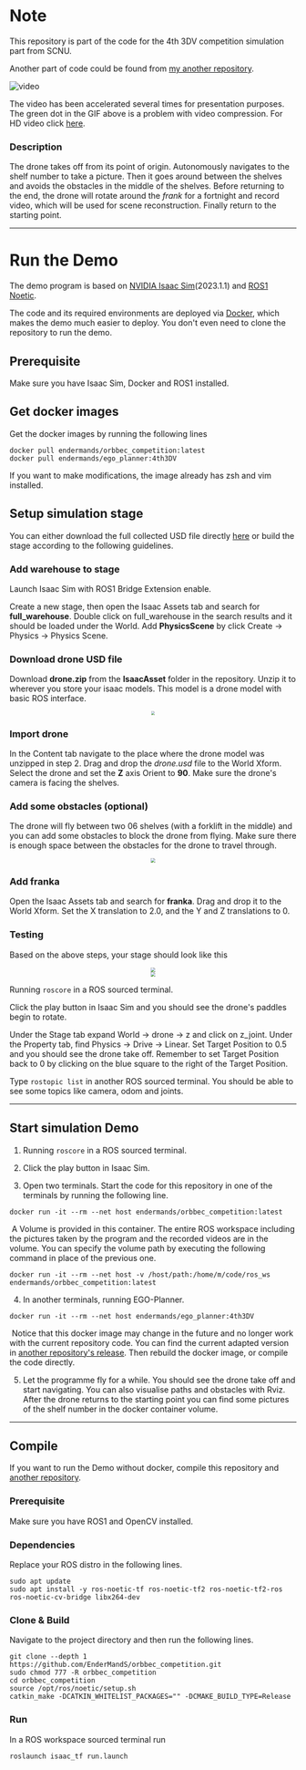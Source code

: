 # Note

This repository is part of the code for the 4th 3DV competition simulation part from SCNU.

Another part of code could be found from [my another repository](https://github.com/EnderMandS/ego-planner).

![video](README/video.gif)

The video has been accelerated several times for presentation purposes. The green dot in the GIF above is a problem with video compression. For HD video click [here](https://www.bilibili.com/video/BV1r5411y7bu/).

### Description

The drone takes off from its point of origin. Autonomously navigates to the shelf number to take a picture. Then it goes around between the shelves and avoids the obstacles in the middle of the shelves. Before returning to the end, the drone will rotate around the *frank* for a fortnight and record video, which will be used for scene reconstruction. Finally return to the starting point.

------

# Run the Demo

The demo program is based on [NVIDIA Isaac Sim](https://developer.nvidia.cn/isaac-sim)(2023.1.1) and [ROS1 Noetic](https://wiki.ros.org/noetic).

The code and its required environments are deployed via [Docker](https://www.docker.com/), which makes the demo much easier to deploy. You don't even need to clone the repository to run the demo.

## Prerequisite

Make sure you have Isaac Sim, Docker and ROS1 installed.

## Get docker images

Get the docker images by running the following lines

```shell
docker pull endermands/orbbec_competition:latest
docker pull endermands/ego_planner:4th3DV
```

If you want to make modifications, the image already has zsh and vim installed.

## Setup simulation stage

You can either download the full collected USD file directly [here](https://pan.baidu.com/s/1hjKMUBrKDaziJm4OeORBkg?pwd=2024) or build the stage according to the following guidelines.

### Add warehouse to stage

Launch Isaac Sim with ROS1 Bridge Extension enable.

Create a new stage, then open the Isaac Assets tab and search for **full_warehouse**. Double click on full_warehouse in the search results and it should be loaded under the World. Add **PhysicsScene** by click Create -> Physics -> Physics Scene.

### Download drone USD file

Download **drone.zip** from the **IsaacAsset** folder in the repository. Unzip it to wherever you store your isaac models. This model is a drone model with basic ROS interface.

<div align=center><img src="README/drone.jpg" style="zoom:40%;" /></div>

### Import drone

In the Content tab navigate to the place where the drone model was unzipped in step 2. Drag and drop the *drone.usd* file to the World Xform. Select the drone and set the **Z** axis Orient to **90**. Make sure the drone's camera is facing the shelves.

### Add some obstacles (optional)

The drone will fly between two 06 shelves (with a forklift in the middle) and you can add some obstacles to block the drone from flying. Make sure there is enough space between the obstacles for the drone to travel through.

<div align=center><img src="README/obstacles.jpg" style="zoom:50%;" /></div>

### Add franka

Open the Isaac Assets tab and search for **franka**. Drag and drop it to the World Xform. Set the X translation to 2.0, and the Y and Z translations to 0.

### Testing

Based on the above steps, your stage should look like this

<div align=center><img src="README/Stage.jpg" style="zoom:50%;" /></div>

<div align=center><img src="README/world_whole.jpg" style="zoom:50%;" /></div>



Running `roscore` in a ROS sourced terminal.

Click the play button in Isaac Sim and you should see the drone's paddles begin to rotate.

Under the Stage tab expand World -> drone -> z and click on z_joint. Under the Property tab, find Physics -> Drive -> Linear. Set Target Position to 0.5 and you should see the drone take off. Remember to set Target Position back to 0 by clicking on the blue square to the right of the Target Position.

Type `rostopic list` in another ROS sourced terminal. You should be able to see some topics like camera, odom and joints.

------

## Start simulation Demo

1. Running `roscore` in a ROS sourced terminal.

2. Click the play button in Isaac Sim.

3. Open two terminals. Start the code for this repository in one of the terminals by running the following line.

```shell
docker run -it --rm --net host endermands/orbbec_competition:latest
```

​	A Volume is provided in this container. The entire ROS workspace including the pictures taken by the program and the recorded videos are in the volume. You can specify the volume path by executing the following command in place of the previous one.

```shell
docker run -it --rm --net host -v /host/path:/home/m/code/ros_ws endermands/orbbec_competition:latest
```

4. In another terminals, running EGO-Planner.

```shell
docker run -it --rm --net host endermands/ego_planner:4th3DV
```

​	Notice that this docker image may change in the future and no longer work with the current repository code. You can find the current adapted version in [another repository's release](https://github.com/EnderMandS/ego-planner/releases/tag/v1.0). Then rebuild the docker image, or compile the code directly.

5. Let the programme fly for a while. You should see the drone take off and start navigating. You can also visualise paths and obstacles with Rviz. After the drone returns to the starting point you can find some pictures of the shelf number in the docker container volume.

------

## Compile

If you want to run the Demo without docker, compile this repository and [another repository](https://github.com/EnderMandS/ego-planner).

### Prerequisite

Make sure you have ROS1 and OpenCV installed.

### Dependencies

Replace your ROS distro in the following lines.

```shell
sudo apt update
sudo apt install -y ros-noetic-tf ros-noetic-tf2 ros-noetic-tf2-ros ros-noetic-cv-bridge libx264-dev
```

### Clone & Build

Navigate to the project directory and then run the following lines.

```shell
git clone --depth 1 https://github.com/EnderMandS/orbbec_competition.git
sudo chmod 777 -R orbbec_competition
cd orbbec_competition
source /opt/ros/noetic/setup.sh
catkin_make -DCATKIN_WHITELIST_PACKAGES="" -DCMAKE_BUILD_TYPE=Release
```

### Run

In a ROS workspace sourced terminal run

```shell
roslaunch isaac_tf run.launch
```

